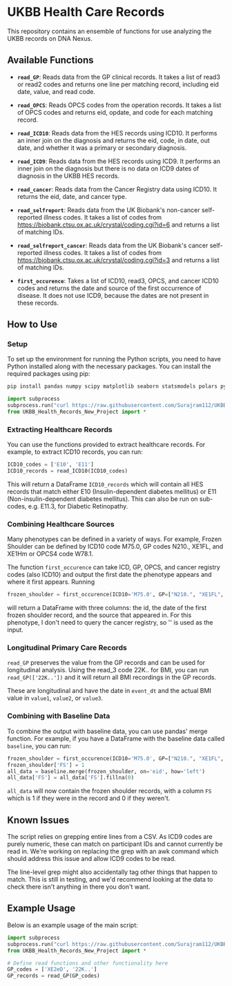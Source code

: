 # UKBB Health Care Records

This repository contains an ensemble of functions for use analyzing the UKBB records on DNA Nexus.

## Available Functions

- **`read_GP`**: Reads data from the GP clinical records. It takes a list of read3 or read2 codes and returns one line per matching record, including eid date, value, and read code.

- **`read_OPCS`**: Reads OPCS codes from the operation records. It takes a list of OPCS codes and returns eid, opdate, and code for each matching record.

- **`read_ICD10`**: Reads data from the HES records using ICD10. It performs an inner join on the diagnosis and returns the eid, code, in date, out date, and whether it was a primary or secondary diagnosis.

- **`read_ICD9`**: Reads data from the HES records using ICD9. It performs an inner join on the diagnosis but there is no data on ICD9 dates of diagnosis in the UKBB HES records.

- **`read_cancer`**: Reads data from the Cancer Registry data using ICD10. It returns the eid, date, and cancer type.

- **`read_selfreport`**: Reads data from the UK Biobank's non-cancer self-reported illness codes. It takes a list of codes from https://biobank.ctsu.ox.ac.uk/crystal/coding.cgi?id=6 and returns a list of matching IDs.

- **`read_selfreport_cancer`**: Reads data from the UK Biobank's cancer self-reported illness codes. It takes a list of codes from https://biobank.ctsu.ox.ac.uk/crystal/coding.cgi?id=3 and returns a list of matching IDs.

- **`first_occurence`**: Takes a list of ICD10, read3, OPCS, and cancer ICD10 codes and returns the date and source of the first occurrence of disease. It does not use ICD9, because the dates are not present in these records.

## How to Use

### Setup

To set up the environment for running the Python scripts, you need to have Python installed along with the necessary packages. You can install the required packages using pip:

```sh
pip install pandas numpy scipy matplotlib seaborn statsmodels polars pyarrow fastparquet
```

```python
import subprocess
subprocess.run("curl https://raw.githubusercontent.com/Surajram112/UKBB_py/main/UKBB_Health_Records_New_Project.py > UKBB_Health_Records_New_Project.py", shell=True, check=True)
from UKBB_Health_Records_New_Project import *
```
### Extracting Healthcare Records

You can use the functions provided to extract healthcare records. For example, to extract ICD10 records, you can run:

```python
ICD10_codes = ['E10', 'E11']
ICD10_records = read_ICD10(ICD10_codes)
```

This will return a DataFrame `ICD10_records` which will contain all HES records that match either E10 (Insulin-dependent diabetes mellitus) or E11 (Non-insulin-dependent diabetes mellitus). This can also be run on sub-codes, e.g. E11.3, for Diabetic Retinopathy.

### Combining Healthcare Sources

Many phenotypes can be defined in a variety of ways. For example, Frozen Shoulder can be defined by ICD10 code M75.0, GP codes N210., XE1FL, and XE1Hm or OPCS4 code W78.1.

The function `first_occurence` can take ICD, GP, OPCS, and cancer registry codes (also ICD10) and output the first date the phenotype appears and where it first appears. Running

```python
frozen_shoulder = first_occurence(ICD10='M75.0', GP=["N210.", "XE1FL", "XE1Hm"], OPCS='W78.1', cancer='')
```

will return a DataFrame with three columns: the id, the date of the first frozen shoulder record, and the source that appeared in. For this phenotype, I don't need to query the cancer registry, so '' is used as the input.

### Longitudinal Primary Care Records

`read_GP` preserves the value from the GP records and can be used for longitudinal analysis. Using the read_3 code 22K.. for BMI, you can run `read_GP(['22K..'])` and it will return all BMI recordings in the GP records.

These are longitudinal and have the date in `event_dt` and the actual BMI value in `value1`, `value2`, or `value3`.

### Combining with Baseline Data

To combine the output with baseline data, you can use pandas' merge function. For example, if you have a DataFrame with the baseline data called `baseline`, you can run:

```python
frozen_shoulder = first_occurence(ICD10='M75.0', GP=["N210.", "XE1FL", "XE1Hm"], OPCS='W78.1', cancer='')
frozen_shoulder['FS'] = 1
all_data = baseline.merge(frozen_shoulder, on='eid', how='left')
all_data['FS'] = all_data['FS'].fillna(0)
```

`all_data` will now contain the frozen shoulder records, with a column `FS` which is 1 if they were in the record and 0 if they weren't.

## Known Issues

The script relies on grepping entire lines from a CSV. As ICD9 codes are purely numeric, these can match on participant IDs and cannot currently be read in. We're working on replacing the grep with an awk command which should address this issue and allow ICD9 codes to be read.

The line-level grep might also accidentally tag other things that happen to match. This is still in testing, and we'd recommend looking at the data to check there isn't anything in there you don't want.

## Example Usage

Below is an example usage of the main script:

```python
import subprocess
subprocess.run("curl https://raw.githubusercontent.com/Surajram112/UKBB_py/main/UKBB_Health_Records_New_Project.py > UKBB_Health_Records_New_Project.py", shell=True, check=True)
from UKBB_Health_Records_New_Project import *

# Define read functions and other functionality here
GP_codes = ['XE2eD', '22K..']
GP_records = read_GP(GP_codes)
```
